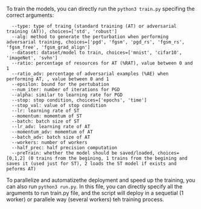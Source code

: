 To train the models, you can directly run the `python3 train.py` specifing the correct arguments:
```
  --type: type of traing (standard training (AT) or adversarial training (AT)), choices=['std', 'robust']
  --alg: method to generate the perturbation when performing adversarial training, choices=['pgd', 'fgsm', 'pgd_rs', 'fgsm_rs', 'fgsm_free', 'fgsm_grad_align']
  --dataset: dataset/model to train, choices=['mnist', 'cifar10', 'imageNet', 'svhn']
  --ratio: percentage of resources for AT (%RAT), value between 0 and 1
  --ratio_adv: percentage of adversarial examples (%AE) when performing AT, , value between 0 and 1
  --epsilon: bound for the pertubation
  --num_iter: number of iterations for PGD
  --alpha: similar to learning rate for PGD
  --stop: stop condition, choices=['epochs', 'time']
  --stop_val: value of stop condition
  --lr: learning rate of ST
  --momentum: momemtum of ST
  --batch: batch size of ST
  --lr_adv: learning rate of AT
  --momentum_adv: momemtum of AT
  --batch_adv: batch size of AT
  --workers: number of workers
  --half_prec: half precision computation
  --preTrain: whether the model should be saved/loaded, choices=[0,1,2] (0 trains from the begining, 1 trains from the begining and saves it (used just for ST), 2 loads the ST model if exists and peforms AT)
```


To parallelize and automatizethe deployment and speed up the training, you can also run   `python3 run.py`. In this file, you can directly specify all the arguments to run train.py file, and the script will deploy in a sequetial (1 worker) or parallele way (several workers) teh training process.

